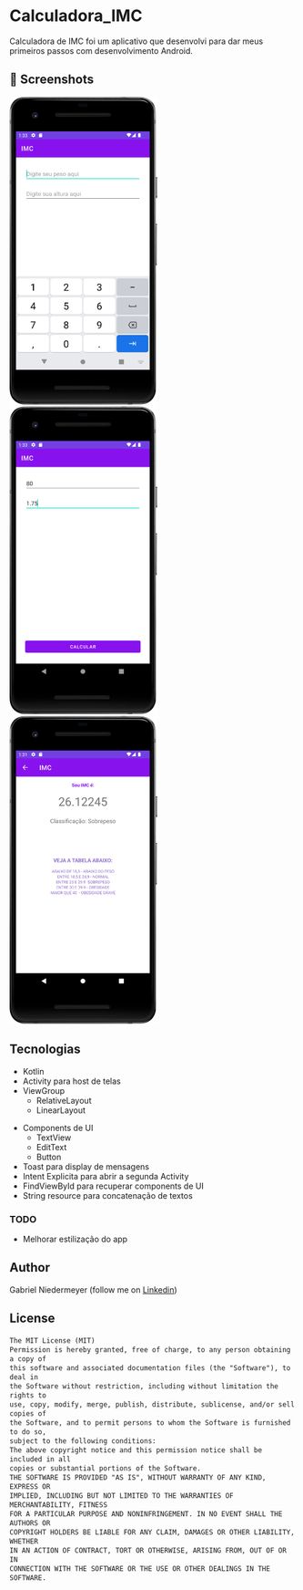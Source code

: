 # Calculadora_IMC
Calculadora de IMC foi um aplicativo que desenvolvi para dar meus primeiros passos com desenvolvimento Android. 


## :camera_flash: Screenshots
<!-- You can add more screenshots here if you like -->
<img src="/result/iMAGE1.png" width="260">&emsp;<img src="/result/iMAGE2.png" width="260">&emsp;<img src="/result/iMAGE3.png" width="260">

## Tecnologias
* Kotlin
* Activity para host de telas
* ViewGroup
    * RelativeLayout
    * LinearLayout
- Components de UI
    - TextView
    - EditText
    - Button
- Toast para display de mensagens
- Intent Explicita para abrir a segunda Activity
- FindViewById para recuperar components de UI
- String resource para concatenação de textos


### TODO
- Melhorar estilização do app

## Author
Gabriel Niedermeyer (follow me on [Linkedin](https://www.linkedin.com/in/gabriel-niedermeyer/))

## License
```
The MIT License (MIT)
Permission is hereby granted, free of charge, to any person obtaining a copy of
this software and associated documentation files (the "Software"), to deal in
the Software without restriction, including without limitation the rights to
use, copy, modify, merge, publish, distribute, sublicense, and/or sell copies of
the Software, and to permit persons to whom the Software is furnished to do so,
subject to the following conditions:
The above copyright notice and this permission notice shall be included in all
copies or substantial portions of the Software.
THE SOFTWARE IS PROVIDED "AS IS", WITHOUT WARRANTY OF ANY KIND, EXPRESS OR
IMPLIED, INCLUDING BUT NOT LIMITED TO THE WARRANTIES OF MERCHANTABILITY, FITNESS
FOR A PARTICULAR PURPOSE AND NONINFRINGEMENT. IN NO EVENT SHALL THE AUTHORS OR
COPYRIGHT HOLDERS BE LIABLE FOR ANY CLAIM, DAMAGES OR OTHER LIABILITY, WHETHER
IN AN ACTION OF CONTRACT, TORT OR OTHERWISE, ARISING FROM, OUT OF OR IN
CONNECTION WITH THE SOFTWARE OR THE USE OR OTHER DEALINGS IN THE SOFTWARE.
```
